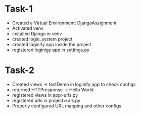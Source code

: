 # Task-1
- Created a Virtual Environment: DjangoAssignment
- Activated venv
- installed Django in venv
- created login_system project
- created loginify app inside the project
- registered loginigy app in settings.py

# Task-2
- Created views -> testDemo in loginify app to check configs
- returned HTTPresponse -> Hello World
- registered views in app>urls.py
- registered urls in project>urls.py 
- Properly configured URL mapping and other configs